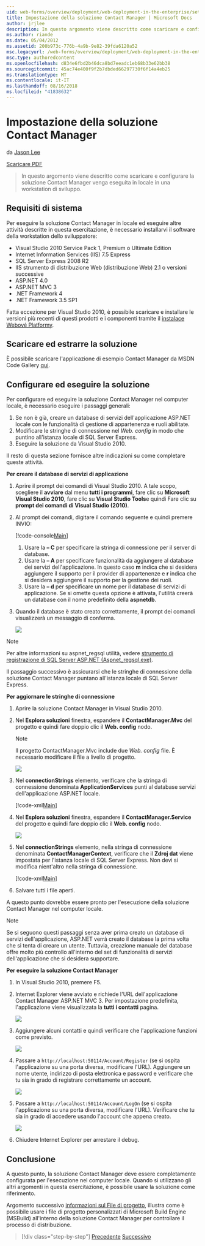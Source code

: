 ```yaml
---
uid: web-forms/overview/deployment/web-deployment-in-the-enterprise/setting-up-the-contact-manager-solution
title: Impostazione della soluzione Contact Manager | Microsoft Docs
author: jrjlee
description: In questo argomento viene descritto come scaricare e configurare la soluzione Contact Manager venga eseguita in locale in una workstation di sviluppo.
ms.author: riande
ms.date: 05/04/2012
ms.assetid: 200b973c-776b-4a9b-9e82-39fda6120a52
msc.legacyurl: /web-forms/overview/deployment/web-deployment-in-the-enterprise/setting-up-the-contact-manager-solution
msc.type: authoredcontent
ms.openlocfilehash: d834e6fbd2b46dca8bd7eeadc1eb68b33e62bb38
ms.sourcegitcommit: 45ac74e400f9f2b7dbded66297730f6f14a4eb25
ms.translationtype: MT
ms.contentlocale: it-IT
ms.lasthandoff: 08/16/2018
ms.locfileid: "41838632"
---
```

<a name="setting-up-the-contact-manager-solution"></a>Impostazione della soluzione Contact Manager
====================
da [Jason Lee](https://github.com/jrjlee)

[Scaricare PDF](https://msdnshared.blob.core.windows.net/media/MSDNBlogsFS/prod.evol.blogs.msdn.com/CommunityServer.Blogs.Components.WeblogFiles/00/00/00/63/56/8130.DeployingWebAppsInEnterpriseScenarios.pdf)

> In questo argomento viene descritto come scaricare e configurare la soluzione Contact Manager venga eseguita in locale in una workstation di sviluppo.


## <a name="system-requirements"></a>Requisiti di sistema

Per eseguire la soluzione Contact Manager in locale ed eseguire altre attività descritte in questa esercitazione, è necessario installarvi il software della workstation dello sviluppatore:

- Visual Studio 2010 Service Pack 1, Premium o Ultimate Edition
- Internet Information Services (IIS) 7.5 Express
- SQL Server Express 2008 R2
- IIS strumento di distribuzione Web (distribuzione Web) 2.1 o versioni successive
- ASP.NET 4.0
- ASP.NET MVC 3
- .NET Framework 4
- .NET Framework 3.5 SP1

Fatta eccezione per Visual Studio 2010, è possibile scaricare e installare le versioni più recenti di questi prodotti e i componenti tramite il [instalace Webové Platformy](https://go.microsoft.com/?linkid=9805118).

## <a name="download-and-extract-the-solution"></a>Scaricare ed estrarre la soluzione

È possibile scaricare l'applicazione di esempio Contact Manager da MSDN Code Gallery [qui](https://code.msdn.microsoft.com/Deploying-Web-Applications-9d9093c0).

## <a name="configure-and-run-the-solution"></a>Configurare ed eseguire la soluzione

Per configurare ed eseguire la soluzione Contact Manager nel computer locale, è necessario eseguire i passaggi generali:

1. Se non è già, creare un database di servizi dell'applicazione ASP.NET locale con le funzionalità di gestione di appartenenza e ruoli abilitate.
2. Modificare le stringhe di connessione nel *Web. config* in modo che puntino all'istanza locale di SQL Server Express.
3. Eseguire la soluzione da Visual Studio 2010.

Il resto di questa sezione fornisce altre indicazioni su come completare queste attività.

**Per creare il database di servizi di applicazione**

1. Aprire il prompt dei comandi di Visual Studio 2010. A tale scopo, scegliere il **avviare** dal menu **tutti i programmi**, fare clic su **Microsoft Visual Studio 2010**, fare clic su **Visual Studio Tools**e quindi Fare clic su **prompt dei comandi di Visual Studio (2010)**.
2. Al prompt dei comandi, digitare il comando seguente e quindi premere INVIO:

    [!code-console[Main](setting-up-the-contact-manager-solution/samples/sample1.cmd)]

    1. Usare la **– C** per specificare la stringa di connessione per il server di database.
    2. Usare la **– A** per specificare funzionalità da aggiungere al database dei servizi dell'applicazione. In questo caso **m** indica che si desidera aggiungere il supporto per il provider di appartenenze e **r** indica che si desidera aggiungere il supporto per la gestione dei ruoli.
    3. Usare la **– d** per specificare un nome per il database di servizi di applicazione. Se si omette questa opzione è attivata, l'utilità creerà un database con il nome predefinito della **aspnetdb**.
3. Quando il database è stato creato correttamente, il prompt dei comandi visualizzerà un messaggio di conferma.

    ![](setting-up-the-contact-manager-solution/_static/image1.png)

> [!NOTE]
> Per altre informazioni su aspnet\_regsql utilità, vedere [strumento di registrazione di SQL Server ASP.NET (Aspnet\_regsql.exe)](https://msdn.microsoft.com/library/ms229862(v=vs.100).aspx).


Il passaggio successivo è assicurarsi che le stringhe di connessione della soluzione Contact Manager puntano all'istanza locale di SQL Server Express.

**Per aggiornare le stringhe di connessione**

1. Aprire la soluzione Contact Manager in Visual Studio 2010.
2. Nel **Esplora soluzioni** finestra, espandere il **ContactManager.Mvc** del progetto e quindi fare doppio clic il **Web. config** nodo.

    > [!NOTE]
    > Il progetto ContactManager.Mvc include due *Web. config* file. È necessario modificare il file a livello di progetto.

    ![](setting-up-the-contact-manager-solution/_static/image2.png)
3. Nel **connectionStrings** elemento, verificare che la stringa di connessione denominata **ApplicationServices** punti al database servizi dell'applicazione ASP.NET locale.

    [!code-xml[Main](setting-up-the-contact-manager-solution/samples/sample2.xml)]
4. Nel **Esplora soluzioni** finestra, espandere il **ContactManager.Service** del progetto e quindi fare doppio clic il **Web. config** nodo.

    ![](setting-up-the-contact-manager-solution/_static/image3.png)
5. Nel **connectionStrings** elemento, nella stringa di connessione denominata **ContactManagerContext**, verificare che il **Zdroj dat** viene impostata per l'istanza locale di SQL Server Express. Non devi si modifica nient'altro nella stringa di connessione.

    [!code-xml[Main](setting-up-the-contact-manager-solution/samples/sample3.xml)]
6. Salvare tutti i file aperti.

A questo punto dovrebbe essere pronto per l'esecuzione della soluzione Contact Manager nel computer locale.

> [!NOTE]
> Se si seguono questi passaggi senza aver prima creato un database di servizi dell'applicazione, ASP.NET verrà creato il database la prima volta che si tenta di creare un utente. Tuttavia, creazione manuale del database offre molto più controllo all'interno del set di funzionalità di servizi dell'applicazione che si desidera supportare.


**Per eseguire la soluzione Contact Manager**

1. In Visual Studio 2010, premere F5.
2. Internet Explorer viene avviato e richiede l'URL dell'applicazione Contact Manager ASP.NET MVC 3. Per impostazione predefinita, l'applicazione viene visualizzata la **tutti i contatti** pagina.

    ![](setting-up-the-contact-manager-solution/_static/image4.png)
3. Aggiungere alcuni contatti e quindi verificare che l'applicazione funzioni come previsto.

    ![](setting-up-the-contact-manager-solution/_static/image5.png)
4. Passare a `http://localhost:50114/Account/Register` (se si ospita l'applicazione su una porta diversa, modificare l'URL). Aggiungere un nome utente, indirizzo di posta elettronica e password e verificare che tu sia in grado di registrare correttamente un account.

    ![](setting-up-the-contact-manager-solution/_static/image6.png)
5. Passare a `http://localhost:50114/Account/LogOn` (se si ospita l'applicazione su una porta diversa, modificare l'URL). Verificare che tu sia in grado di accedere usando l'account che appena creato.

    ![](setting-up-the-contact-manager-solution/_static/image7.png)
6. Chiudere Internet Explorer per arrestare il debug.

## <a name="conclusion"></a>Conclusione

A questo punto, la soluzione Contact Manager deve essere completamente configurata per l'esecuzione nel computer locale. Quando si utilizzano gli altri argomenti in questa esercitazione, è possibile usare la soluzione come riferimento.

Argomento successivo [informazioni sul File di progetto](understanding-the-project-file.md), illustra come è possibile usare i file di progetto personalizzati di Microsoft Build Engine (MSBuild) all'interno della soluzione Contact Manager per controllare il processo di distribuzione.

> [!div class="step-by-step"]
> [Precedente](the-contact-manager-solution.md)
> [Successivo](understanding-the-project-file.md)
